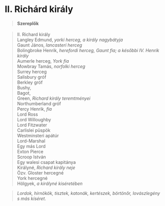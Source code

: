<!-- ======================================================================
--- Search engine
title:          II. Richárd
keywords:       II. Richárd, királydráma
description:    William Shakespeare: II. Richárd.
--- Menu system
order:          10
text:           II. Richárd
hidden:         false
umbel:          false
--- Page properties
id:             /histories/richard-ii
document:       
layout:         layout-2-left
$-left:         play-list
searchable:     true
======================================================================= -->

# II. Richárd király

>   #### Szereplők
    
>   II. Richard király  
    Langley Edmund, _yorki herceg, a király nagybátyja_  
    Gaunt János, _lancasteri herceg_  
    Bolingbroke Henrik, _herefordi herceg, Gaunt fia; a későbbi IV. Henrik király_  
    Aumerle herceg, _York fia_  
    Mowbray Tamás, _norfolki herceg_  
    Surrey herceg  
    Salisbury gróf  
    Berkley gróf  
    Bushy,  
    Bagot,  
    Green, _Richard király teremtményei_  
    Northumberland gróf  
    Percy Henrik, _fia_  
    Lord Ross  
    Lord Willoughby  
    Lord Fitzwater  
    Carlislei püspök  
    Westminsteri apátúr  
    Lord-Marshal  
    Egy más Lord  
    Exton Pierce  
    Scroop István  
    Egy walesi csapat kapitánya  
    Királyné, _Richard király neje_  
    Özv. Gloster hercegné  
    York hercegné  
    Hölgyek, _a királyné kiséretében_
    
>   _Lordok, hírnökök, tisztek, katonák, kertészek, börtönőr,
    lovászlegény s más kíséret_. 
